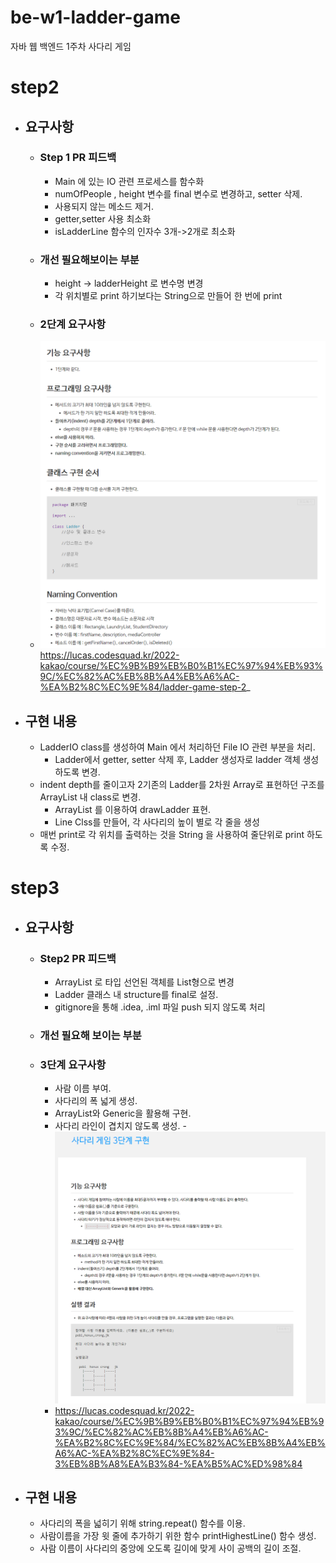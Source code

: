 # be-w1-ladder-game

자바 웹 백엔드 1주차 사다리 게임

# step2
- ## 요구사항  
  - ### Step 1 PR 피드백
    - Main 에 있는 IO 관련 프로세스를 함수화
    - numOfPeople , height 변수를 final 변수로 변경하고, setter 삭제.
    - 사용되지 않는 메소드 제거.
    - getter,setter 사용 최소화
    - isLadderLine 함수의 인자수 3개->2개로 최소화
  - ### 개선 필요해보이는 부분
    - height -> ladderHeight 로 변수명 변경
    - 각 위치별로 print 하기보다는 String으로 만들어 한 번에 print
  - ### 2단계 요구사항
  - ![img.png](img.png)
    https://lucas.codesquad.kr/2022-kakao/course/%EC%9B%B9%EB%B0%B1%EC%97%94%EB%93%9C/%EC%82%AC%EB%8B%A4%EB%A6%AC-%EA%B2%8C%EC%9E%84/ladder-game-step-2_

- ## 구현 내용 
  - LadderIO class를 생성하여 Main 에서 처리하던 File IO 관련 부분을 처리.
    - Ladder에서 getter, setter 삭제 후, Ladder 생성자로 ladder 객체 생성하도록 변경.
  - indent depth를 줄이고자 2기존의 Ladder를 2차원 Array로 표현하던 구조를 ArrayList 내 class로 변경.
    - ArrayList<Line> 를 이용하여 drawLadder 표현.
    - Line Clss를 만들어, 각 사다리의 높이 별로 각 줄을 생성
  - 매번 print로 각 위치를 출력하는 것을 String 을 사용하여 줄단위로 print 하도록 수정. 
# step3
- ## 요구사항
  - ### Step2 PR 피드백
    - ArrayList 로 타입 선언된 객체를 List형으로 변경
    - Ladder 클래스 내 structure를 final로 설정.
    - gitignore을 통해 .idea, .iml 파일 push 되지 않도록 처리
  - ### 개선 필요해 보이는 부분
  - ### 3단계 요구사항
    - 사람 이름 부여.
    - 사다리의 폭 넓게 생성.
    - ArrayList와 Generic을 활용해 구현.
    - 사다리 라인이 겹치지 않도록 생성.
    -![img_1.png](img_1.png) 
    - https://lucas.codesquad.kr/2022-kakao/course/%EC%9B%B9%EB%B0%B1%EC%97%94%EB%93%9C/%EC%82%AC%EB%8B%A4%EB%A6%AC-%EA%B2%8C%EC%9E%84/%EC%82%AC%EB%8B%A4%EB%A6%AC-%EA%B2%8C%EC%9E%84-3%EB%8B%A8%EA%B3%84-%EA%B5%AC%ED%98%84
- ## 구현 내용
  - 사다리의 폭을 넓히기 위해 string.repeat() 함수를 이용.
  - 사람이름을 가장 윗 줄에 추가하기 위한 함수 printHighestLine() 함수 생성.
  - 사람 이름이 사다리의 중앙에 오도록 길이에 맞게 사이 공백의 길이 조절.